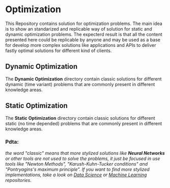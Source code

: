 # Optimization

This Repository contains solution for optimization problems. The main idea is to show an standarized and replicable way of solution for static and dynamic optimization problems. The expecterd result is that all the content presented here could be replicable by anyone and may be used as a base for develop more complex solutions like applications and APIs to deliver fastly optimal solutions for different kind of clients.

## Dynamic Optimization
The **Dynamic Optimization** directory contain classic solutions for different dynamic (time variant) problems that are commonly present in different knowledge areas. 

## Static Optimization
The **Static Optimization** directory contain classic solutions for different static (no time depended) problems that are commonly present in different knowledge areas. 

### Pdta:
*the word "classic" means that more stylized solutions like **Neural Networks** or other tools are not used to solve the problems, it just be focused in use tools like "Newton Methods", "Karush-Kuhn-Tucker conditions" and "Pontryagins's maximum principle". If you want to find more stylized implementations, take a look on [Data Science](https://github.com/JuanPChicaC/Data-Science) or [Machine Learning](https://github.com/JuanPChicaC/Machine-Learning) repositories.*
